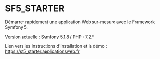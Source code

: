 # SF5_STARTER
Démarrer rapidement une application Web sur-mesure avec le Framework Symfony 5.

Version actuelle : Symfony 5.1.8 / PHP : 7.2.*

Lien vers les instructions d'installation et la démo : https://sf5_starter.applicationsweb.fr
